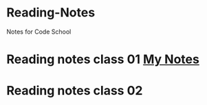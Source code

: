 # Reading-Notes
Notes for Code School

# Reading notes class 01 [My Notes](https://github.com/Gstilla/Reading-Notes/blob/main/Gstilla.md)

# Reading notes class 02

